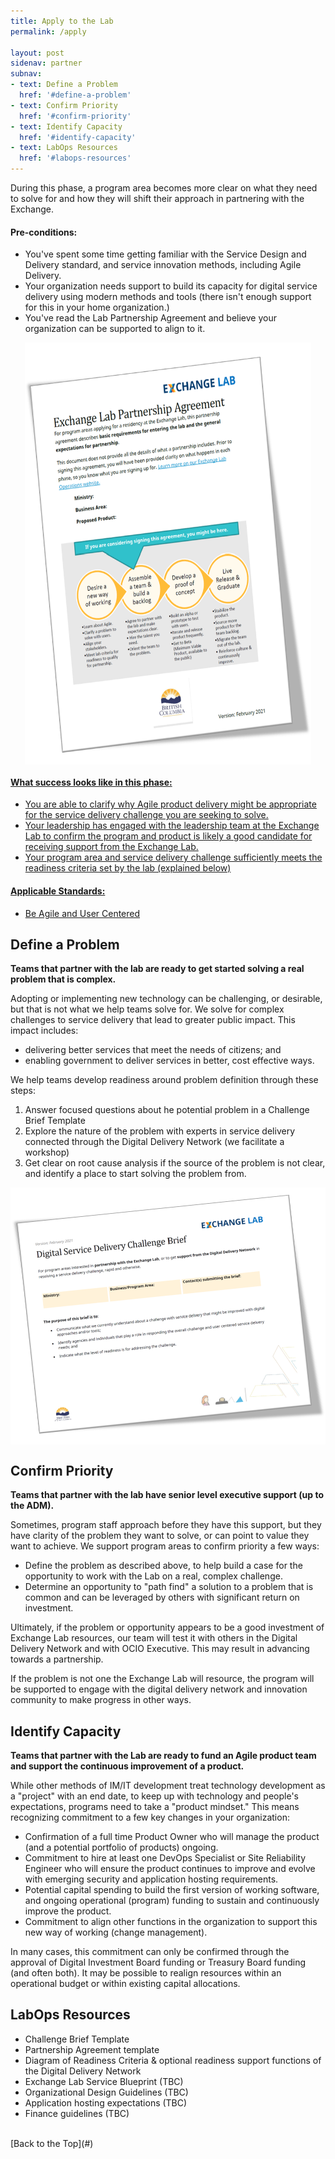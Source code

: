 ```yaml
---
title: Apply to the Lab
permalink: /apply

layout: post
sidenav: partner
subnav:
- text: Define a Problem
  href: '#define-a-problem'
- text: Confirm Priority
  href: '#confirm-priority'
- text: Identify Capacity
  href: '#identify-capacity'
- text: LabOps Resources
  href: '#labops-resources'
---
```

During this phase, a program area becomes more clear on what they need to solve for and how they will shift their approach in partnering with the Exchange.

#### Pre-conditions:
- You've spent some time getting familiar with the Service Design and Delivery standard, and service innovation methods, including Agile Delivery.
- Your organization needs support to build its capacity for digital service delivery using modern methods and tools (there isn't enough support for this in your home organization.)
- You've read the Lab Partnership Agreement and believe your organization can be supported to align to it.

<a href="resources\2021-02-Exchange-Lab-Partnership-Agreement_Template.pdf"><img height="675" width="458" style="display: block; margin-left: auto; margin-right: auto;" src="assets\img\coverpage_partnership-agreement.png" alt="Partnership Agreement cover page">

#### What success looks like in this phase:
- You are able to clarify why Agile product delivery might be appropriate for the service delivery challenge you are seeking to solve.
- Your leadership has engaged with the leadership team at the Exchange Lab to confirm the program and product is likely a good candidate for receiving support from the Exchange Lab.
- Your program area and service delivery challenge sufficiently meets the readiness criteria set by the lab (explained below)

#### Applicable Standards:
- [Be Agile and User Centered](https://github.com/bcgov/exchangelabops/reference/standard.md#agile)

## Define a Problem

**Teams that partner with the lab are ready to get started solving a real problem that is complex.**

Adopting or implementing new technology can be challenging, or desirable, but that is not what we help teams solve for. We solve for complex challenges to service delivery that lead to greater public impact. This impact includes:
- delivering better services that meet the needs of citizens; and
- enabling government to deliver services in better, cost effective ways.

We help teams develop readiness around problem definition through these steps:

1. Answer focused questions about he potential problem in a Challenge Brief Template
2. Explore the nature of the problem with experts in service delivery connected through the Digital Delivery Network (we facilitate a workshop)
3. Get clear on root cause analysis if the source of the problem is not clear, and identify a place to start solving the problem from.

<a href="resources\2021-02_Challenge-Brief_Template.pdf"><img height="411" width="586" style="display: block; margin-left: auto; margin-right: auto;" src="assets\img\coverpage_challenge-brief.png" alt="Challenge Brief cover page"></a>

## Confirm Priority

**Teams that partner with the lab have senior level executive support (up to the ADM).**

Sometimes, program staff approach before they have this support, but they have clarity of the problem they want to solve, or can point to value they want to achieve. We support program areas to confirm priority a few ways:

- Define the problem as described above, to help build a case for the opportunity to work with the Lab on a real, complex challenge.
- Determine an opportunity to "path find" a solution to a problem that is common and can be leveraged by others with significant return on investment.

Ultimately, if the problem or opportunity appears to be a good investment of Exchange Lab resources, our team will test it with others in the Digital Delivery Network and with OCIO Executive. This may result in advancing towards a partnership.

If the problem is not one the Exchange Lab will resource, the program will be supported to engage with the digital delivery network and innovation community to make progress in other ways.

## Identify Capacity

**Teams that partner with the Lab are ready to fund an Agile product team and support the continuous improvement of a product.**

While other methods of IM/IT development treat technology development as a "project" with an end date, to keep up with technology and people's expectations, programs need to take a "product mindset." This means recognizing commitment to a few key changes in your organization:

- Confirmation of a full time Product Owner who will manage the product (and a potential portfolio of products) ongoing.
- Commitment to hire at least one DevOps Specialist or Site Reliability Engineer who will ensure the product continues to improve and evolve with emerging security and application hosting requirements.
- Potential capital spending to build the first version of working software, and ongoing operational (program) funding to sustain and continuously improve the product.
- Commitment to align other functions in the organization to support this new way of working (change management).

In many cases, this commitment can only be confirmed through the approval of Digital Investment Board funding or Treasury Board funding (and often both). It may  be possible to realign resources within an operational budget or within existing capital allocations.

## LabOps Resources

- Challenge Brief Template
- Partnership Agreement template
- Diagram of Readiness Criteria & optional readiness support functions of the Digital Delivery Network
- Exchange Lab Service Blueprint (TBC)
- Organizational Design Guidelines (TBC)
- Application hosting expectations (TBC)
- Finance guidelines (TBC)


<br/>
[Back to the Top](#)
